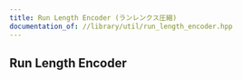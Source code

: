 ```yaml
---
title: Run Length Encoder (ランレンクス圧縮)
documentation_of: //library/util/run_length_encoder.hpp
---
```

## Run Length Encoder